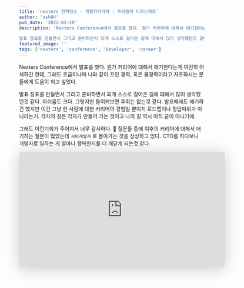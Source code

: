 ```yaml
---
title: 'nexters 컨퍼런스 - 개발자커리어 : 두려움이 이끄는대로'
author: 'ash84'
pub_date: '2022-02-20'
description: 'Nexters Conference에서 발표를 했다. 뭔가 커리어에 대해서 애기한다는게 여전히 어색하긴 한데, 그래도 조금이나마 나와 같이 꼬인 경력, 혹은 물경력이라고 자조하시는 분들에게 도움이 되고 싶었다. 

발표 장표를 만들면서 그리고 준비하면서 되게 스스로 걸어온 길에 대해서 많이 생각했던것 같다. 아쉬움도 크다. 그렇지만 돌이켜보면 후회는 없는것 같다. 발표때에도 애기하긴 했지만 이건 그냥 한 사람에 대한 커리어의 경험일 뿐이지 로드맵이나 정답따위가 아니라는거. 각자의 길은 각자가 만들어 가는 것이고 나의 길 역시 아직 끝'
featured_image: ''
tags: ['nexters', 'conference', 'Developer', 'career']
---
```


Nexters Conference에서 발표를 했다. 뭔가 커리어에 대해서 애기한다는게 여전히 어색하긴 한데, 그래도 조금이나마 나와 같이 꼬인 경력, 혹은 물경력이라고 자조하시는 분들에게 도움이 되고 싶었다. 

발표 장표를 만들면서 그리고 준비하면서 되게 스스로 걸어온 길에 대해서 많이 생각했던것 같다. 아쉬움도 크다. 그렇지만 돌이켜보면 후회는 없는것 같다. 발표때에도 애기하긴 했지만 이건 그냥 한 사람에 대한 커리어의 경험일 뿐이지 로드맵이나 정답따위가 아니라는거. 각자의 길은 각자가 만들어 가는 것이고 나의 길 역시 아직 끝이 아니기에. 

그래도 이런기회가 주어져서 너무 감사하다. 🙏 질문들 중에 이후의 커리어에 대해서 애기하는 질문이 많았는데 `서버개발자` 로 돌아가는 것을 상상하고 있다. CTO를 하다보니 개발자로 일하는 게 얼마나 행복한지를 더 깨닫게 되는것 같다. 

<iframe class="speakerdeck-iframe" frameborder="0" src="https://speakerdeck.com/player/8ecf464eaacb47f8a2b6396256e1c043" title="개발자 커리어 : 두려움이 이끄는 대로" allowfullscreen="true" mozallowfullscreen="true" webkitallowfullscreen="true" style="border: 0px; background: padding-box padding-box rgba(0, 0, 0, 0.1); margin: 0px; padding: 0px; border-radius: 6px; box-shadow: rgba(0, 0, 0, 0.2) 0px 5px 40px; width: 560px; height: 314px;" data-ratio="1.78343949044586"></iframe>
